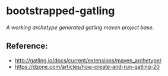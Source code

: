 # bootstrapped-gatling


*A working archetype generated gatling maven project base.*

## Reference:

* http://gatling.io/docs/current/extensions/maven_archetype/
* https://dzone.com/articles/how-create-and-run-gatling-20

